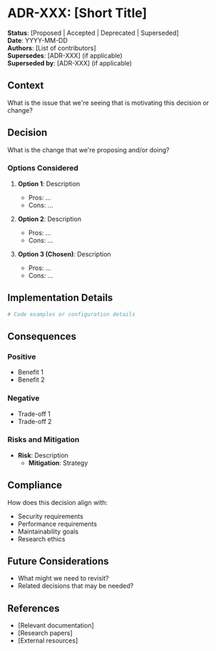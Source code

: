 # ADR-XXX: [Short Title]

**Status**: [Proposed | Accepted | Deprecated | Superseded]  
**Date**: YYYY-MM-DD  
**Authors**: [List of contributors]  
**Supersedes**: [ADR-XXX] (if applicable)  
**Superseded by**: [ADR-XXX] (if applicable)

## Context

What is the issue that we're seeing that is motivating this decision or change?

## Decision

What is the change that we're proposing and/or doing?

### Options Considered

1. **Option 1**: Description
   - Pros: ...
   - Cons: ...

2. **Option 2**: Description  
   - Pros: ...
   - Cons: ...

3. **Option 3 (Chosen)**: Description
   - Pros: ...
   - Cons: ...

## Implementation Details

```python
# Code examples or configuration details
```

## Consequences

### Positive
- Benefit 1
- Benefit 2

### Negative  
- Trade-off 1
- Trade-off 2

### Risks and Mitigation
- **Risk**: Description
  - **Mitigation**: Strategy

## Compliance

How does this decision align with:
- Security requirements
- Performance requirements  
- Maintainability goals
- Research ethics

## Future Considerations

- What might we need to revisit?
- Related decisions that may be needed?

## References

- [Relevant documentation]
- [Research papers]
- [External resources]